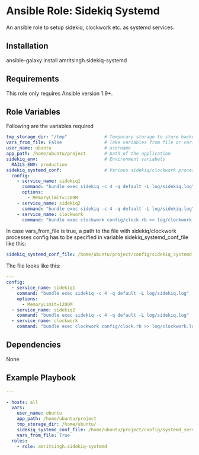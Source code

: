 # **Ansible Role: Sidekiq Systemd**

An ansible role to setup sidekiq, clockwork etc. as systemd services.

## Installation

ansible-galaxy install amritsingh.sidekiq-systemd

## Requirements

This role only requires Ansible version 1.9+.

## Role Variables

Following are the variables required

```yaml
tmp_storage_dir: "/tmp"              # Temporary storage to store backup of sidekiq configuration
vars_from_file: False                # Take variables from file or variables
user_name: ubuntu                    # username
app_path: /home/ubuntu/project       # path of the application
sidekiq_env:                         # Environment variabels
  RAILS_ENV: production
sidekiq_systemd_conf:                # Various sidekiq/clockwork processes config (used when vars_from_file is false)
  config:
    - service_name: sidekiq1
      command: "bundle exec sidekiq -c 4 -q default -L log/sidekiq.log"
      options:
        - MemoryLimit=1200M
    - service_name: sidekiq2
      command: "bundle exec sidekiq -c 4 -q default -L log/sidekiq.log"
    - service_name: clockwork
      command: "bundle exec clockwork config/clock.rb >> log/clockwork.log 2>&1

```

In case vars_from_file is true, a path to the file with sidekiq/clockwork processes config has to be specified in variable sidekiq_systemd_conf_file like this:
```yaml
sidekiq_systemd_conf_file: /home/ubuntu/project/config/sidekiq_systemd.yml
```

The file looks like this:
```yaml
---
config:
  - service_name: sidekiq1
    command: "bundle exec sidekiq -c 4 -q default -L log/sidekiq.log"
    options:
      - MemoryLimit=1200M
  - service_name: sidekiq2
    command: "bundle exec sidekiq -c 4 -q default -L log/sidekiq.log"
  - service_name: clockwork
    command: "bundle exec clockwork config/clock.rb >> log/clockwork.log 2>&1
```

## Dependencies

None

## Example Playbook

```yaml
---

- hosts: all
  vars:
    user_name: ubuntu
    app_path: /home/ubuntu/project
    tmp_storage_dir: /home/ubuntu/
    sidekiq_systemd_conf_file: /home/ubuntu/project/config/systemd_services.yml
    vars_from_file: True
  roles:
    - role: amritsingh.sidekiq-systemd
